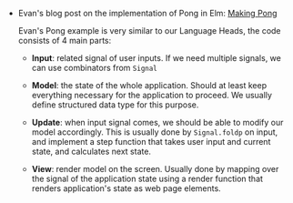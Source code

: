 * Evan's blog post on the implementation of Pong in Elm: [Making Pong](http://elm-lang.org/blog/making-pong)

    Evan's Pong example is very similar to our Language Heads, the code consists of 4 main parts:

    - **Input**: related signal of user inputs. If we need multiple signals, we can use
      combinators from `Signal`

    - **Model**: the state of the whole application. Should at least keep everything
      necessary for the application to proceed. We usually define structured data type
      for this purpose.

    - **Update**: when input signal comes, we should be able to modify our model accordingly.
      This is usually done by `Signal.foldp` on input, and implement a step function that
      takes user input and current state, and calculates next state.

    - **View**: render model on the screen. Usually done by mapping over the signal
      of the application state using a render function that renders application's state
      as web page elements.

